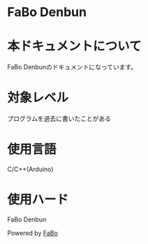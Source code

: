 FaBo Denbun
=======

# 本ドキュメントについて

FaBo Denbunのドキュメントになっています。

# 対象レベル

プログラムを過去に書いたことがある

# 使用言語

C/C++(Arduino)

# 使用ハード

FaBo Denbun

Powered by [FaBo](http://www.fabo.io)